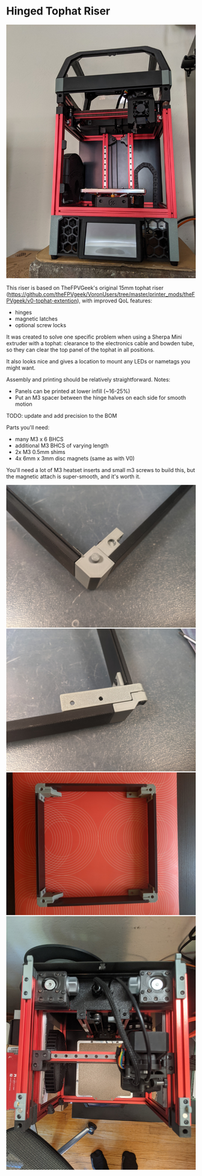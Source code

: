 # Hinged Tophat Riser

![front view](images/front_view.jpg)

This riser is based on TheFPVGeek's original 15mm tophat riser (https://github.com/theFPVgeek/VoronUsers/tree/master/printer_mods/theFPVgeek/v0-tophat-extention), with improved QoL features:
- hinges
- magnetic latches
- optional screw locks

It was created to solve one specific problem when using a Sherpa Mini extruder with a tophat: clearance to the electronics cable and bowden tube, so they can clear the top panel of the tophat in all positions.  

It also looks nice and gives a location to mount any LEDs or nametags you might want.

Assembly and printing should be relatively straightforward.  Notes:
- Panels can be printed at lower infill (~16-25%)
- Put an M3 spacer between the hinge halves on each side for smooth motion

TODO: update and add precision to the BOM

Parts you'll need:
- many M3 x 6 BHCS
- additional M3 BHCS of varying length
- 2x M3 0.5mm shims
- 4x 6mm x 3mm disc magnets (same as with V0)

You'll need a lot of M3 heatset inserts and small m3 screws to build this, but the magnetic attach is super-smooth, and it's worth it.

![](images/front_corner.jpg)
![](images/rear_corner.jpg)
![](images/top_view.jpg)
![](images/uncovered_top_view.jpg)